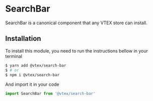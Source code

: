 # SearchBar

SearchBar is a canonical component that any VTEX store can install.

## Installation

To install this module, you need to run the instructions bellow in your terminal

```sh
$ yarn add @vtex/search-bar
$ # or
$ npm i @vtex/search-bar
```

And import it in your code

```js
import SearchBar from '@vtex/search-bar'
```
